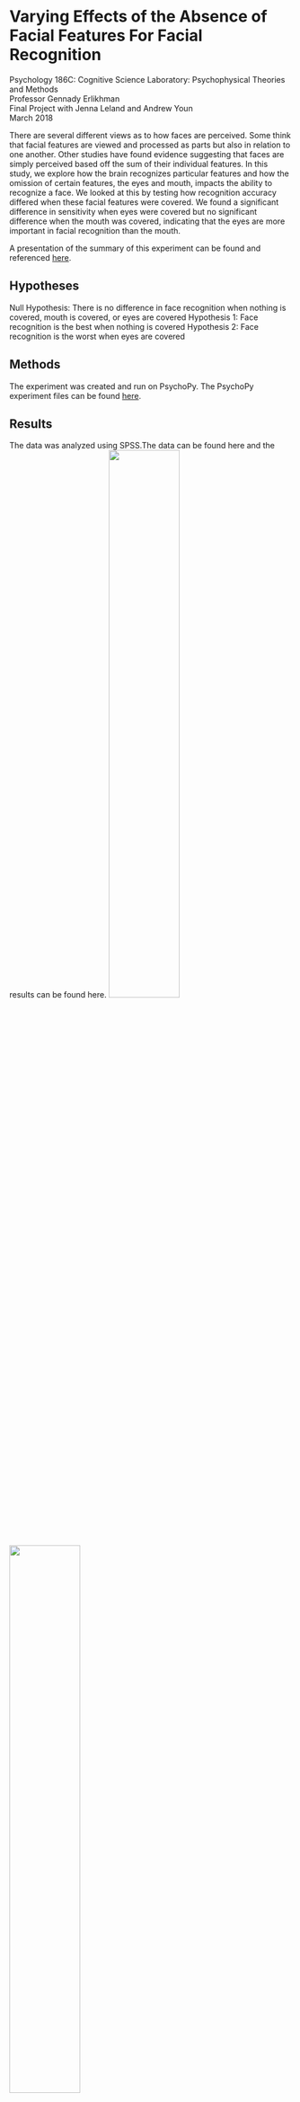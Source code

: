 # Varying Effects of the Absence of Facial Features For Facial Recognition

Psychology 186C: Cognitive Science Laboratory: Psychophysical Theories and Methods\
Professor Gennady Erlikhman\
Final Project with Jenna Leland and Andrew Youn\
March 2018


There are several different views as to how faces are perceived. Some think that facial features are viewed and processed as parts but also in relation to one another. Other studies have found evidence suggesting that faces are simply perceived based off the sum of their individual features. In this study, we explore how the brain recognizes particular features and how the omission of certain features, the eyes and mouth, impacts the ability to recognize a face. We looked at this by testing how recognition accuracy differed when these facial features were covered. We found a significant difference in sensitivity when eyes were covered but no significant difference when the mouth was covered, indicating that the eyes are more important in facial recognition than the mouth. 

A presentation of the summary of this experiment can be found and referenced <a href = "https://github.com/kristentangfacerecognitionexperiment/results/Presentation.pdf">here</a>. 

  
## Hypotheses
Null Hypothesis: There is no difference in face recognition when nothing is covered, mouth is covered, or eyes are covered 
Hypothesis 1: Face recognition is the best when nothing is covered 
Hypothesis 2: Face recognition is the worst when eyes are covered

## Methods
The experiment was created and run on PsychoPy. The PsychoPy experiment files can be found <a href = "https://kristentang.github.io/facerecognitionexperiment/experiment/Experiment.psyexp">here</a>. 

## Results 
The data was analyzed using SPSS.The data can be found here and the results can be found here. 
<img src = "https://kristentang.github.io/photos/faces1.jpg" width = 50%>
<img src = "https://kristentang.github.io/photos/faces2.jpg" width = 50%>

The figure shows the mean forced choice sensitivity over the three conditions. In this study, sensitivity is the ability to identify a previously shown face and discriminate between that face and a distractor face. This shows the highest ability to recognize a previously shown face when nothing is covered and the lowest ability to recognize a previously shown face when the eyes are covered. 

<img src = "https://kristentang.github.io/photos/faces3.jpg">

The significant difference in sensitivity between nothing covered and eyes covered indicates that eyes play a significant role in facial recognition. Since there is no significant difference between the sensitivities for nothing covered and mouth covered, we can conclude that the mouth does not play a significant role in facial recognition. The significant difference in sensitivity between eyes covered and mouth covered indicates that eyes are more instrumental in facial recognition than mouth. From this we also draw the conclusion that the feature being covered, not just the fact that part of the face was being blocked, affected facial recognition ability. 
